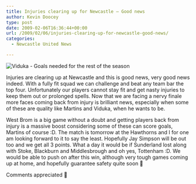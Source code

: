 ```yaml
---
title: Injuries clearing up for Newcastle – Good news
author: Kevin Doocey
type: post
date: 2009-02-06T16:36:44+00:00
url: /2009/02/06/injuries-clearing-up-for-newcastle-good-news/
categories:
  - Newcastle United News

---
```

![Viduka - Goals needed for the rest of the season](https://img.skysports.com/08/07/218x298/MarkViduka_1029351.jpg)

Injuries are clearing up at Newcastle and this is good news, very good news indeed. With a fully fit squad we can challenge and beat any team bar the top four. Unfortunately our players cannot stay fit and get nasty injuries to keep them out or prolonged spells. Now that we are facing a nervy finale more faces coming back from injury is brilliant news, especially when some of these are quality like Martins and Viduka, when he wants to be.

West Brom is a big game without a doubt and getting players back from injury is a massive boost considering some of these can score goals, Martins of course :D. The match is tomorrow at the Hawthorns and I for one am looking forward to it to say the least. Hopefully Jay Simpson will be out too and we get all 3 points. What a day it would be if Sunderland lost along with Stoke, Blackburn and Middlesbrough and oh yes, Tottenham :D. We would be able to push on after this win, although very tough games coming up at home, and hopefully guarantee safety quite soon 🙂

Comments appreciated 🙂
